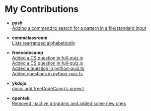 # My Contributions

- <strong>pysh</strong>  
[Adding a command to search for a pattern in a file/standard input](https://github.com/smv1999/pysh/pull/5)

- <strong>commclassroom</strong>  
[Lists rearranged alphabetically](https://github.com/commclassroom/roadmaps/pull/37)

- <strong>freecodecamp</strong>  
[Added a CS question in full-quiz.js](https://github.com/freeCodeCamp/Developer_Quiz_Site/pull/37)  
[Added a CS question in full-quiz.js](https://github.com/freeCodeCamp/Developer_Quiz_Site/pull/99)  
[Added a question in python-quiz.ts](https://github.com/freeCodeCamp/Developer_Quiz_Site/pull/125)  
[Added questions in python-quiz.ts](https://github.com/freeCodeCamp/Developer_Quiz_Site/pull/230)

- <strong>ykdojo</strong>  
[docs: add freeCodeCamp's project](https://github.com/ykdojo/active-repos-for-contributing/pull/20)

- <strong>opentek</strong>  
[Removed inactive programs and added some new ones](https://github.com/Opentek-Org/opentek/pull/151)
